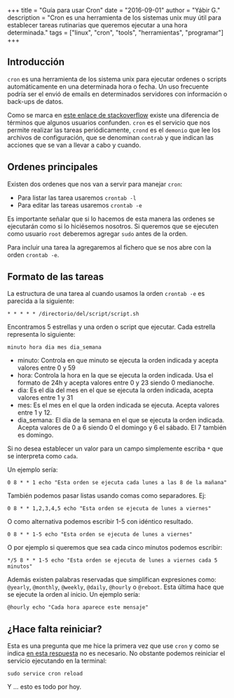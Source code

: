 +++
title = "Guía para usar Cron"
date =  "2016-09-01"
author =  "Yábir G."
description = "Cron es una herramienta de los sistemas unix muy útil para establecer tareas rutinarias que queremos ejecutar a una hora determinada."
tags = ["linux", "cron", "tools", "herramientas", "programar"]
+++

## Introducción

`cron` es una herramienta de los sistema unix para ejecutar ordenes o scripts automáticamente en una determinada hora o fecha. Un uso frecuente podría ser el envió de emails en determinados servidores con información o back-ups de datos.

Como se marca en [este enlace de stackoverflow](http://stackoverflow.com/questions/21789148/difference-between-cron-and-crontab) existe una diferencia de términos que algunos usuarios confunden. `cron` es el servicio que nos permite realizar las tareas periódicamente, `crond` es el `demonio` que lee los archivos de configuración, que se denominan `contrab` y que indican las acciones que se van a llevar a cabo y cuando.

## Ordenes principales

Existen dos ordenes que nos van a servir para manejar `cron`:

* Para listar las tarea usaremos `crontab -l`
* Para editar las tareas usaremos `crontab -e`

Es importante señalar que si lo hacemos de esta manera las ordenes se ejecutarán como si lo hiciésemos nosotros. Si queremos que se ejecuten como usuario `root` deberemos agregar `sudo` antes de la orden.

Para incluir una tarea la agregaremos al fichero que se nos abre con la orden `crontab -e`.

## Formato de las tareas

La estructura de una tarea al cuando usamos la orden `crontab -e` es parecida a la siguiente: 

    * * * * * /directorio/del/script/script.sh

Encontramos 5 estrellas y una orden o script que ejecutar. Cada estrella representa lo siguiente:

    minuto hora dia mes dia_semana


* minuto: Controla en que minuto se ejecuta la orden indicada y acepta valores entre 0 y 59
*  hora: Controla la hora en la que se ejecuta la orden indicada. Usa el formato de 24h y acepta valores entre 0 y 23 siendo 0 medianoche.
*  dia: Es el día del mes en el que se ejecuta la orden indicada, acepta valores entre 1 y 31
*  mes: Es el mes en el que la orden indicada se ejecuta. Acepta valores entre 1 y 12.
*  dia_semana: El día de la semana en el que se ejecuta la orden indicada. Acepta valores de 0 a 6 siendo 0 el domingo y 6 el sábado. El 7 también es domingo.

Si no desea establecer un valor para un campo simplemente escriba `*` que se interpreta como `cada`.

Un ejemplo sería: 

    0 8 * * 1 echo "Esta orden se ejecuta cada lunes a las 8 de la mañana"

También podemos pasar listas usando comas como separadores. Ej:

    0 8 * * 1,2,3,4,5 echo "Esta orden se ejecuta de lunes a viernes"

O como alternativa podemos escribir 1-5 con idéntico resultado.

    0 8 * * 1-5 echo "Esta orden se ejecuta de lunes a viernes"

O por ejemplo si queremos que sea cada cinco minutos podemos escribir:

    */5 8 * * 1-5 echo "Esta orden se ejecuta de lunes a viernes cada 5 minutos"

Además existen palabras reservadas que simplifican expresiones como: `@yearly`, `@monthly`, `@weekly`, `@daily`, `@hourly` o `@reboot`. Esta última hace que se ejecute la orden al inicio. Un ejemplo sería:

    @hourly echo "Cada hora aparece este mensaje"

## ¿Hace falta reiniciar?

Esta es una pregunta que me hice la primera vez que use `cron` y como se indica [en esta respuesta](http://stackoverflow.com/questions/10193788/restarting-cron-after-changing-crontab-file) no es necesario. No obstante podemos reiniciar el servicio ejecutando en la terminal:

    sudo service cron reload

Y ... esto es todo por hoy.

